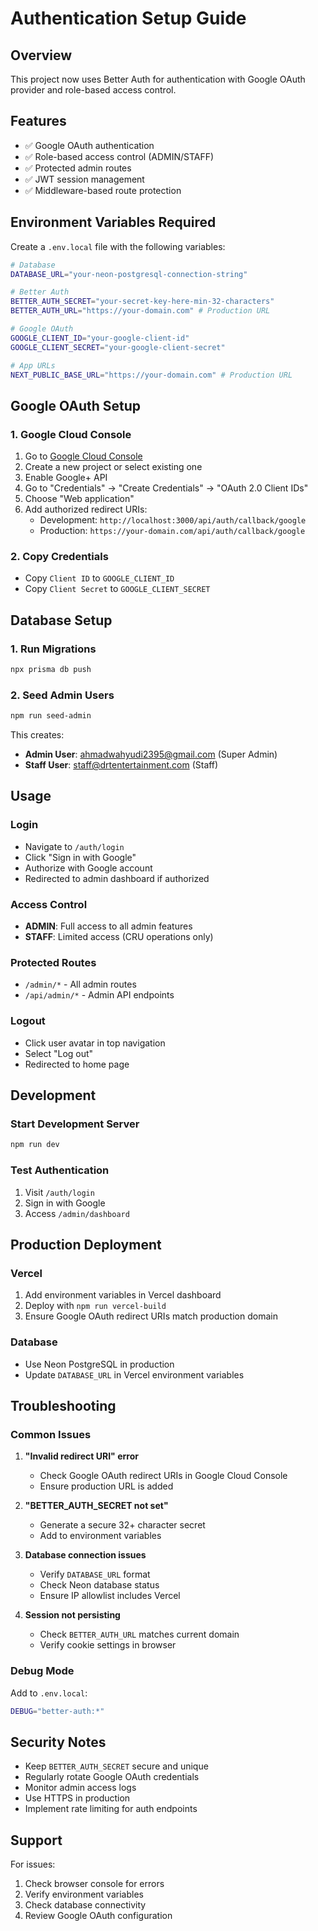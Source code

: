# Authentication Setup Guide

## Overview

This project now uses Better Auth for authentication with Google OAuth provider and role-based access control.

## Features

- ✅ Google OAuth authentication
- ✅ Role-based access control (ADMIN/STAFF)
- ✅ Protected admin routes
- ✅ JWT session management
- ✅ Middleware-based route protection

## Environment Variables Required

Create a `.env.local` file with the following variables:

```bash
# Database
DATABASE_URL="your-neon-postgresql-connection-string"

# Better Auth
BETTER_AUTH_SECRET="your-secret-key-here-min-32-characters"
BETTER_AUTH_URL="https://your-domain.com" # Production URL

# Google OAuth
GOOGLE_CLIENT_ID="your-google-client-id"
GOOGLE_CLIENT_SECRET="your-google-client-secret"

# App URLs
NEXT_PUBLIC_BASE_URL="https://your-domain.com" # Production URL
```

## Google OAuth Setup

### 1. Google Cloud Console

1. Go to [Google Cloud Console](https://console.cloud.google.com/)
2. Create a new project or select existing one
3. Enable Google+ API
4. Go to "Credentials" → "Create Credentials" → "OAuth 2.0 Client IDs"
5. Choose "Web application"
6. Add authorized redirect URIs:
   - Development: `http://localhost:3000/api/auth/callback/google`
   - Production: `https://your-domain.com/api/auth/callback/google`

### 2. Copy Credentials

- Copy `Client ID` to `GOOGLE_CLIENT_ID`
- Copy `Client Secret` to `GOOGLE_CLIENT_SECRET`

## Database Setup

### 1. Run Migrations

```bash
npx prisma db push
```

### 2. Seed Admin Users

```bash
npm run seed-admin
```

This creates:

- **Admin User**: ahmadwahyudi2395@gmail.com (Super Admin)
- **Staff User**: staff@drtentertainment.com (Staff)

## Usage

### Login

- Navigate to `/auth/login`
- Click "Sign in with Google"
- Authorize with Google account
- Redirected to admin dashboard if authorized

### Access Control

- **ADMIN**: Full access to all admin features
- **STAFF**: Limited access (CRU operations only)

### Protected Routes

- `/admin/*` - All admin routes
- `/api/admin/*` - Admin API endpoints

### Logout

- Click user avatar in top navigation
- Select "Log out"
- Redirected to home page

## Development

### Start Development Server

```bash
npm run dev
```

### Test Authentication

1. Visit `/auth/login`
2. Sign in with Google
3. Access `/admin/dashboard`

## Production Deployment

### Vercel

1. Add environment variables in Vercel dashboard
2. Deploy with `npm run vercel-build`
3. Ensure Google OAuth redirect URIs match production domain

### Database

- Use Neon PostgreSQL in production
- Update `DATABASE_URL` in Vercel environment variables

## Troubleshooting

### Common Issues

1. **"Invalid redirect URI" error**

   - Check Google OAuth redirect URIs in Google Cloud Console
   - Ensure production URL is added

2. **"BETTER_AUTH_SECRET not set"**

   - Generate a secure 32+ character secret
   - Add to environment variables

3. **Database connection issues**

   - Verify `DATABASE_URL` format
   - Check Neon database status
   - Ensure IP allowlist includes Vercel

4. **Session not persisting**
   - Check `BETTER_AUTH_URL` matches current domain
   - Verify cookie settings in browser

### Debug Mode

Add to `.env.local`:

```bash
DEBUG="better-auth:*"
```

## Security Notes

- Keep `BETTER_AUTH_SECRET` secure and unique
- Regularly rotate Google OAuth credentials
- Monitor admin access logs
- Use HTTPS in production
- Implement rate limiting for auth endpoints

## Support

For issues:

1. Check browser console for errors
2. Verify environment variables
3. Check database connectivity
4. Review Google OAuth configuration

